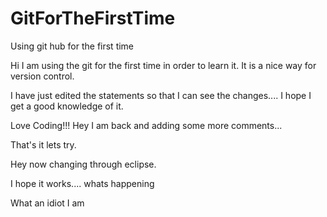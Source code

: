 # GitForTheFirstTime
Using git hub for the first time


Hi I am using the git for the first time in order to learn it. It is a nice way for version control.

I have just edited the statements so that I can see the changes.... I hope I get a good knowledge of it.

Love Coding!!!
Hey I am back and adding some more comments...

That's it lets try.

Hey now changing through eclipse.

I hope it works....
whats happening

What an idiot I am


